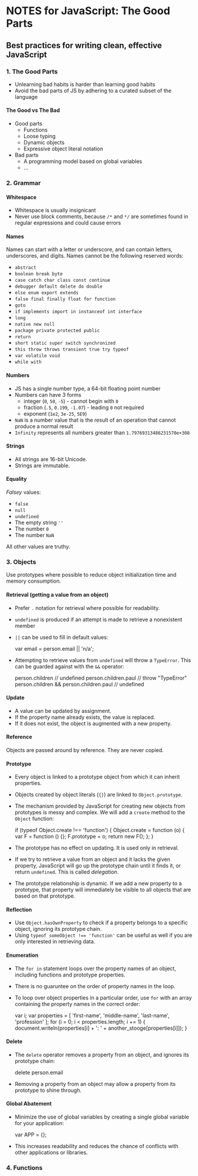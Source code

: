 NOTES for JavaScript: The Good Parts 
====================================

Best practices for writing clean, effective JavaScript 
------------------------------------------------------

### 1. The Good Parts

+ Unlearning bad habits is harder than learning good habits
+ Avoid the bad parts of JS by adhering to a curated subset of the language

#### The Good vs The Bad

+ Good parts
    + Functions
    + Loose typing
    + Dynamic objects
    + Expressive object literal notation
+ Bad parts
    + A programming model based on global variables
    + ...




### 2. Grammar

#### Whitespace

+ Whitespace is usually insignicant
+ Never use block comments, because `/*` and `*/` are sometimes found in
  regular expressions and could cause errors

#### Names

Names can start with a letter or underscore, and can contain letters,
underscores, and digits. Names cannot be the following reserved words:
+ `abstract`
+ `boolean break byte`
+ `case catch char class const continue`
+ `debugger default delete do double`
+ `else enum export extends`
+ `false final finally float for function`
+ `goto`
+ `if implements import in instanceof int interface`
+ `long`
+ `native new null`
+ `package private protected public`
+ `return`
+ `short static super switch synchronized`
+ `this throw throws transient true try typeof`
+ `var volatile void`
+ `while with`

#### Numbers

+ JS has a single number type, a 64-bit floating point number
+ Numbers can have 3 forms
    + integer (`0`, `50`, `-5`) - cannot begin with `0`
    + fraction (`.5`, `0.199`, `-1.07`) - leading `0` not required
    + exponent (`1e2`, `3e-25`, `5E9`)
+ `NaN` is a number value that is the result of an operation that cannot
  produce a normal result
+ `Infinity` represents all numbers greater than `1.79769313486231570e+308`

#### Strings

+ All strings are 16-bit Unicode.
+ Strings are immutable.

#### Equality

*Falsey* values:

+ `false`
+ `null`
+ `undefined`
+ The empty string `''`
+ The number `0`
+ The number `NaN`

All other values are truthy.




### 3. Objects

Use prototypes where possible to reduce object initialization time and memory
consumption.

#### Retrieval (getting a value from an object)

+ Prefer `.` notation for retrieval where possible for readability.
+ `undefined` is produced if an attempt is made to retrieve a nonexistent
  member

+ `||` can be used to fill in default values:
    
    var email = person.email || 'n/a';

+ Attempting to retrieve values from `undefined` will throw a `TypeError`. This
  can be guarded against with the `&&` operator:

    person.children                             // undefined
    person.children.paul                        // throw "TypeError"
    person.children && person.children.paul     // undefined


#### Update

+ A value can be updated by assignment.
+ If the property name already exists, the value is replaced.
+ If it does not exist, the object is augmented with a new property.

#### Reference

Objects are passed around by reference. They are never copied.

#### Prototype

+ Every object is linked to a prototype object from which it can inherit
  properties.
+ Objects created by object literals (`{}`) are linked to `Object.prototype`.
+ The mechanism provided by JavaScript for creating new objects from prototypes
  is messy and complex. We will add a `create` method to the `Object` function:
    
    if (typeof Object.create !== 'function') {
        Object.create = function (o) {
            var F = function () {};
            F.prototype = o;
            return new F();
        };
    }

+ The prototype has no effect on updating. It is used only in retrieval.
+ If we try to retrieve a value from an object and it lacks the given property,
  JavaScript will go up the prototype chain until it finds it, or return
  `undefined`. This is called _delegation_.
+ The prototype relationship is dynamic. If we add a new property to a
  prototype, that property will immediately be visible to all objects that are
  based on that prototype. 

#### Reflection

+ Use `Object.hasOwnProperty` to check if a property belongs to a specific
  object, ignoring its prototype chain.
+ Using `typeof someObject !== 'function'` can be useful as well if you are
  only interested in retrieving data.

#### Enumeration

+ The `for in` statement loops over the property names of an object, including
  functions and prototype properties.
+ There is no guaruntee on the order of property names in the loop.
+ To loop over object properties in a particular order, use `for` with an array
  containing the property names in the correct order:

    var i;
    var properties = [
        'first-name',
        'middle-name',
        'last-name',
        'profession'
    ];
    for (i = 0; i < properties.length; i += 1) {
        document.writeln(properties[i] + ': ' +
        another_stooge[properties[i]]);
    }

#### Delete

+ The `delete` operator removes a property from an object, and ignores its
  prototype chain:

    delete person.email

+ Removing a property from an object may allow a property from its prototype to
  shine through.

#### Global Abatement

+ Minimize the use of global variables by creating a single global variable for
  your application:

    var APP = {};

+ This increases readability and reduces the chance of conflicts with other
  applications or libraries.




### 4. Functions
